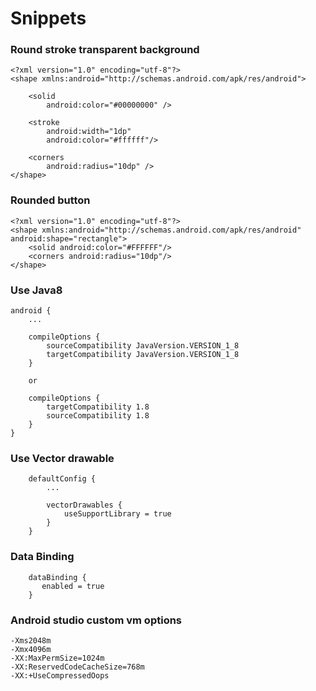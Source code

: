 
# Snippets

### Round stroke transparent background
```
<?xml version="1.0" encoding="utf-8"?>
<shape xmlns:android="http://schemas.android.com/apk/res/android">

    <solid
        android:color="#00000000" />

    <stroke
        android:width="1dp"
        android:color="#ffffff"/>

    <corners
        android:radius="10dp" />
</shape>
```

### Rounded button 
```
<?xml version="1.0" encoding="utf-8"?>
<shape xmlns:android="http://schemas.android.com/apk/res/android" android:shape="rectangle">
    <solid android:color="#FFFFFF"/>
    <corners android:radius="10dp"/>
</shape>
```


### Use Java8
```
android {
    ...

    compileOptions {
        sourceCompatibility JavaVersion.VERSION_1_8
        targetCompatibility JavaVersion.VERSION_1_8
    }

    or

    compileOptions {
        targetCompatibility 1.8
        sourceCompatibility 1.8
    }
}
```


### Use Vector drawable
```
	defaultConfig {
		...

		vectorDrawables {
		    useSupportLibrary = true
		}
    }
```


### Data Binding
```
	dataBinding {
	   enabled = true
	}
```

### Android studio custom vm options
```
-Xms2048m
-Xmx4096m
-XX:MaxPermSize=1024m
-XX:ReservedCodeCacheSize=768m
-XX:+UseCompressedOops
```